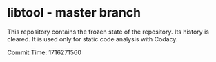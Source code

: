 # libtool - master branch

This repository contains the frozen state of the repository.
Its history is cleared. It is used only for static code
analysis with Codacy.

Commit Time: 1716271560